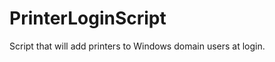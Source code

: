 PrinterLoginScript
==================

Script that will add printers to Windows domain users at login.